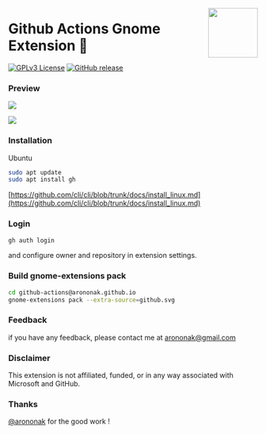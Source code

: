 [<img src="https://github.com/arononak/github-actions-gnome-extension/blob/12c985b40d027f1f455199bb3c134bf209008de5/get-it.png" height="100" align="right">](https://extensions.gnome.org/extension/5973/github-actions/)

# Github Actions Gnome Extension 🧩

[![GPLv3 License](https://img.shields.io/badge/License-GPL%20v3-yellow.svg)](https://opensource.org/licenses/)
[![GitHub release](https://img.shields.io/github/v/release/arononak/github-actions-gnome-extension)](https://github.com/arononak/github-actions-gnome-extension/releases/latest)

### Preview

![](https://github.com/arononak/github-actions-gnome-extension/blob/fc2a1e6dc4cdf506ece3ea60b52dc09103e8e92e/preview.png)

![](https://github.com/arononak/github-actions-gnome-extension/blob/fc2a1e6dc4cdf506ece3ea60b52dc09103e8e92e/preview_settings.png)

### Installation

Ubuntu
```bash
sudo apt update
sudo apt install gh
```
[https://github.com/cli/cli/blob/trunk/docs/install_linux.md](https://github.com/cli/cli/blob/trunk/docs/install_linux.md)

### Login

```bash
gh auth login
```

and configure owner and repository in extension settings.

### Build gnome-extensions pack

```bash
cd github-actions@arononak.github.io
gnome-extensions pack --extra-source=github.svg
```

### Feedback
if you have any feedback, please contact me at arononak@gmail.com

### Disclaimer
This extension is not affiliated, funded, or in any way associated with Microsoft and GitHub.

### Thanks
[@arononak](https://github.com/arononak) for the good work !
